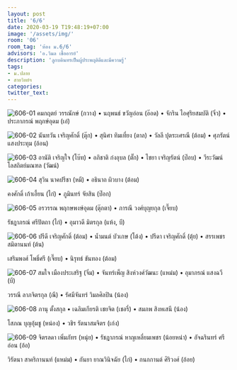```yaml
---
layout: post
title: '6/6'
date: 2020-03-19 T19:48:19+07:00
image: '/assets/img/'
room: '06'
room_tag: 'ห้อง ม.6/6'
advisors: 'อ.วิมล เชื้ออารย์'
description: 'ลูกบดินทรเป็นผู้ประพฤติดีและมีความรู้'
tags:
- ม.ปลาย
- สายวิทย์ฯ
categories:
twitter_text:
---
```

![606-01](https://res.cloudinary.com/dbruw74ms/image/upload/c_fit,w_760/v1584623241/606-01_tfmjot.png)
คมกฤตย์ วรรณักษ์ (กวาง) • นฤพนธ์ ขวัญอ่อน (อ๊อด) • จักริน ไอศุริยสมบัติ (จิ๋ว) • ประภาภรณ์ พฤกษ์อุดม (เอ๋)

![606-02](https://res.cloudinary.com/dbruw74ms/image/upload/c_fit,w_760/v1584623309/606-02_e7c7oi.png)
นันทวัน เจริญศักดิ์ (ตุ๊ก) • สุนิศา ทิมเที่ยง (ตาล) • วัลลี ปุตระเศรณี (ต้อม) • ศุภรัตน์ แสงประทุม (อ้อน)

![606-03](https://res.cloudinary.com/dbruw74ms/image/upload/c_fit,w_760/v1584623294/606-03_upcedv.png)
อานัติ เจริญใจ (โบ๊ท) • อภิชาติ ก๋งอุบล (ตั๊ก) • ไชยา เจริญรัตน์ (ป๊อบ) • วีระวัฒน์ โลสถิตย์มณฑล (วัฒน์)

![606-04](https://res.cloudinary.com/dbruw74ms/image/upload/c_fit,w_760/v1584623318/606-04_oqpkim.png)
สุวิน นาคปรีชา (หมี) • อธินาถ ผิวบาง (ต้อม)

คงศักดิ์ เก้าเอี้ยน (ไก่) • ภูมินทร์ จัยสิน (ป๊อก)

![606-05](https://res.cloudinary.com/dbruw74ms/image/upload/c_fit,w_760/v1584623280/606-05_zcc340.png)
อรวรรณ พฤกษพงษ์อุดม (ตุ๊กตา) • ภารณี วงศ์บุญยกุล (เจี๊ยบ)

รัชฎาภรณ์ ศรีปัตถา (ไก่) • อุมาวดี มิตรกุล (แห้ง, บี)

![606-06](https://res.cloudinary.com/dbruw74ms/image/upload/c_fit,w_760/v1584623313/606-06_gm0lzh.png)
ปรีดี เจริญศักดิ์ (ต้อม) • น้ำมนต์ บัวเกษ (โต้ง) • ปรีดา เจริญศักดิ์ (ตุ้ย) • สรรเพชร สมิตานนท์ (ต้น)

เสริมพงศ์ โพธิ์ศรี (เจี๊ยบ) • นิรุทธ์ ขันทอง (ต้อม)

![606-07](https://res.cloudinary.com/dbruw74ms/image/upload/c_fit,w_760/v1584623338/606-07_skk4tb.png)
สมใจ เมืองประเสริฐ (จิ๋ม) • จันทร์เพ็ญ สิงห์วงศ์วัฒนะ (แหม่ม) • อุมาภรณ์ แสงฉวี (บี)

วรรณี ลาภจิตรกุล (ณี) • รัศมีจันทร์ วิมลศิลปิน (น้อง)

![606-08](https://res.cloudinary.com/dbruw74ms/image/upload/c_fit,w_760/v1584623371/606-08_b38bcy.png)
ภานุ ตั้งสกุล • เฉลิมเกียรติ เชยจิต (เชอรี่) • สมภพ สิงหเสนี (น้อง)

โสภณ บุญอุ้มชู (หน่อง) • วชิร รัตนาสมจิตร (เก่ง)

![606-09](https://res.cloudinary.com/dbruw74ms/image/upload/c_fit,w_760/v1584623371/606-09_insort.png)
จิตรลดา เพิ่มภัทร (หนุ่ย) • รัชฎาภรณ์ หาญเหลี่ยมเพชร (น้อยหน่า) • อัจฉรินทร์ ศรีอ่อน (อ้อ)

วิรัตนา สาคริกานนท์ (แหม่ม) • กันยา ยาณวินิจฉัย (ไก่) • กนกกานต์ ศิริวงศ์ (อ้อย)
